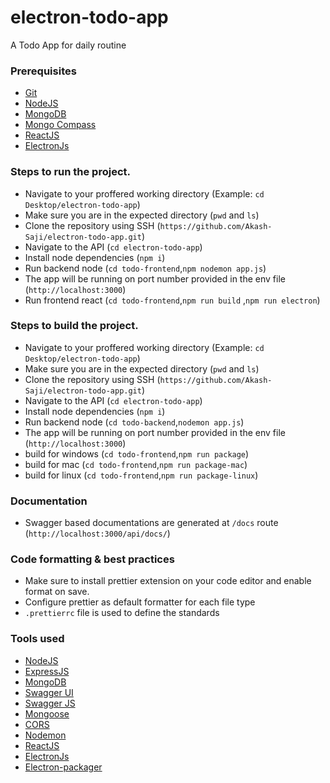 # electron-todo-app
A Todo App for daily routine

### Prerequisites

- [Git](https://git-scm.com/downloads)
- [NodeJS](https://nodejs.org/en/download)
- [MongoDB](https://www.mongodb.com/docs/manual/administration/install-community/)
- [Mongo Compass](https://www.mongodb.com/try/download/compass)
- [ReactJS](https://legacy.reactjs.org/docs/getting-started.html)
- [ElectronJs](https://www.electronjs.org/docs/latest)

### Steps to run the project.

- Navigate to your proffered working directory (Example: `cd Desktop/electron-todo-app`)
- Make sure you are in the expected directory (`pwd` and `ls`)
- Clone the repository using SSH (`https://github.com/Akash-Saji/electron-todo-app.git`)
- Navigate to the API (`cd electron-todo-app`)
- Install node dependencies (`npm i`)
- Run backend node  (`cd todo-frontend`,`npm nodemon app.js`)
- The app will be running on port number provided in the env file (`http://localhost:3000`)
- Run frontend react  (`cd todo-frontend`,`npm run build` ,`npm run electron`)

### Steps to build the project.

- Navigate to your proffered working directory (Example: `cd Desktop/electron-todo-app`)
- Make sure you are in the expected directory (`pwd` and `ls`)
- Clone the repository using SSH (`https://github.com/Akash-Saji/electron-todo-app.git`)
- Navigate to the API (`cd electron-todo-app`)
- Install node dependencies (`npm i`)
- Run backend node  (`cd todo-backend`,`nodemon app.js`)
- The app will be running on port number provided in the env file (`http://localhost:3000`)
- build for windows (`cd todo-frontend`,`npm run package`)
- build for mac (`cd todo-frontend`,`npm run package-mac`)
- build for linux (`cd todo-frontend`,`npm run package-linux`)

### Documentation

- Swagger based documentations are generated at `/docs` route (`http://localhost:3000/api/docs/`)

### Code formatting & best practices

- Make sure to install prettier extension on your code editor and enable format on save.
- Configure prettier as default formatter for each file type
- `.prettierrc` file is used to define the standards

### Tools used

- [NodeJS](https://nodejs.org/en/docs)
- [ExpressJS](https://expressjs.com/)
- [MongoDB](https://www.mongodb.com/docs/)
- [Swagger UI](https://www.npmjs.com/package/swagger-ui-express)
- [Swagger JS](https://github.com/Surnet/swagger-jsdoc)
- [Mongoose](https://mongoosejs.com/)
- [CORS](https://www.npmjs.com/package/cors)
- [Nodemon](https://www.npmjs.com/package/nodemon)
- [ReactJS](https://legacy.reactjs.org/docs/getting-started.html)
- [ElectronJs](https://www.electronjs.org/docs/latest)
- [Electron-packager](https://www.electronjs.org/docs/latest/tutorial/tutorial-packaging)
